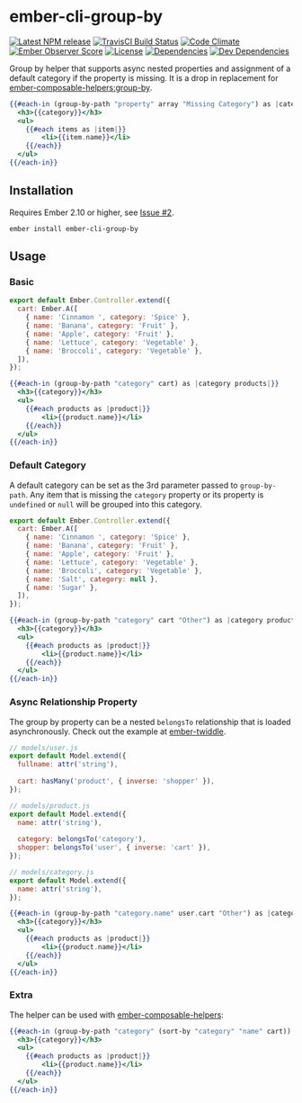 # ember-cli-group-by

[![Latest NPM release][npm-badge]][npm-badge-url]
[![TravisCI Build Status][travis-badge]][travis-badge-url]
[![Code Climate][codeclimate-badge]][codeclimate-badge-url]
[![Ember Observer Score][ember-observer-badge]][ember-observer-badge-url]
[![License][license-badge]][license-badge-url]
[![Dependencies][dependencies-badge]][dependencies-badge-url] 
[![Dev Dependencies][devDependencies-badge]][devDependencies-badge-url]

[npm-badge]: https://img.shields.io/npm/v/ember-cli-group-by.svg
[npm-badge-url]: https://www.npmjs.com/package/ember-cli-group-by
[travis-badge]: https://img.shields.io/travis/scottwernervt/ember-cli-group-by/master.svg
[travis-badge-url]: https://travis-ci.org/scottwernervt/ember-cli-group-by
[codeclimate-badge]: https://api.codeclimate.com/v1/badges/24b82ae0cd54584332e2/maintainability
[codeclimate-badge-url]: https://codeclimate.com/github/scottwernervt/ember-cli-group-by
[ember-observer-badge]: http://emberobserver.com/badges/ember-cli-group-by.svg
[ember-observer-badge-url]: http://emberobserver.com/addons/ember-cli-group-by
[license-badge]: https://img.shields.io/npm/l/ember-cli-group-by.svg
[license-badge-url]: LICENSE.md
[dependencies-badge]: https://img.shields.io/david/scottwernervt/ember-cli-group-by.svg
[dependencies-badge-url]: https://david-dm.org/scottwernervt/ember-cli-group-by
[devDependencies-badge]: https://img.shields.io/david/dev/scottwernervt/ember-cli-group-by.svg
[devDependencies-badge-url]: https://david-dm.org/scottwernervt/ember-cli-group-by#info=devDependencies

Group by helper that supports async nested properties and assignment of a default category if the
property is missing. It is a drop in replacement for 
[ember-composable-helpers:group-by](https://github.com/DockYard/ember-composable-helpers#group-by).

```handlebars
{{#each-in (group-by-path "property" array "Missing Category") as |category items|}}
  <h3>{{category}}</h3>
  <ul>
    {{#each items as |item|}}
    	<li>{{item.name}}</li>
    {{/each}}
  </ul>
{{/each-in}}
```
## Installation

Requires Ember 2.10 or higher, see 
[Issue #2](https://github.com/scottwernervt/ember-cli-group-by/issues/2).

```no-highlight
ember install ember-cli-group-by
```
## Usage

### Basic

```javascript
export default Ember.Controller.extend({
  cart: Ember.A([
    { name: 'Cinnamon ', category: 'Spice' },
    { name: 'Banana', category: 'Fruit' },
    { name: 'Apple', category: 'Fruit' },
    { name: 'Lettuce', category: 'Vegetable' },
    { name: 'Broccoli', category: 'Vegetable' },
  ]),
});
```

```handlebars
{{#each-in (group-by-path "category" cart) as |category products|}}
  <h3>{{category}}</h3>
  <ul>
    {{#each products as |product|}}
    	<li>{{product.name}}</li>
    {{/each}}
  </ul>
{{/each-in}}
```
### Default Category

A default category can be set as the 3rd parameter passed to `group-by-path`. Any item that is missing the `category` property or its property is `undefined` or `null` will be grouped into this category.

```javascript
export default Ember.Controller.extend({
  cart: Ember.A([
    { name: 'Cinnamon ', category: 'Spice' },
    { name: 'Banana', category: 'Fruit' },
    { name: 'Apple', category: 'Fruit' },
    { name: 'Lettuce', category: 'Vegetable' },
    { name: 'Broccoli', category: 'Vegetable' },
    { name: 'Salt', category: null },
    { name: 'Sugar' },
  ]),
});
```

```handlebars
{{#each-in (group-by-path "category" cart "Other") as |category products|}}
  <h3>{{category}}</h3>
  <ul>
    {{#each products as |product|}}
    	<li>{{product.name}}</li>
    {{/each}}
  </ul>
{{/each-in}}
```

### Async Relationship Property

The group by property can be a nested `belongsTo` relationship that is loaded asynchronously. Check 
out the example at [ember-twiddle](https://ember-twiddle.com/caf15c9b204e04123d6b1e5e7a06ad3a).

```javascript
// models/user.js
export default Model.extend({
  fullname: attr('string'),
  
  cart: hasMany('product', { inverse: 'shopper' }),
});

// models/product.js
export default Model.extend({
  name: attr('string'),
  
  category: belongsTo('category'),
  shopper: belongsTo('user', { inverse: 'cart' }),
});

// models/category.js
export default Model.extend({
  name: attr('string'),
});
```

```handlebars
{{#each-in (group-by-path "category.name" user.cart "Other") as |category products|}}
  <h3>{{category}}</h3>
  <ul>
    {{#each products as |product|}}
    	<li>{{product.name}}</li>
    {{/each}}
  </ul>
{{/each-in}}
```

### Extra

The helper can be used with [ember-composable-helpers](https://github.com/DockYard/ember-composable-helpers):

```handlebars
{{#each-in (group-by-path "category" (sort-by "category" "name" cart)) as |category products|}}
  <h3>{{category}}</h3>
  <ul>
    {{#each products as |product|}}
    	<li>{{product.name}}</li>
    {{/each}}
  </ul>
{{/each-in}}
```
